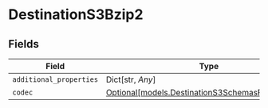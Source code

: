# DestinationS3Bzip2


## Fields

| Field                                                                                            | Type                                                                                             | Required                                                                                         | Description                                                                                      |
| ------------------------------------------------------------------------------------------------ | ------------------------------------------------------------------------------------------------ | ------------------------------------------------------------------------------------------------ | ------------------------------------------------------------------------------------------------ |
| `additional_properties`                                                                          | Dict[str, *Any*]                                                                                 | :heavy_minus_sign:                                                                               | N/A                                                                                              |
| `codec`                                                                                          | [Optional[models.DestinationS3SchemasFormatCodec]](../models/destinations3schemasformatcodec.md) | :heavy_minus_sign:                                                                               | N/A                                                                                              |